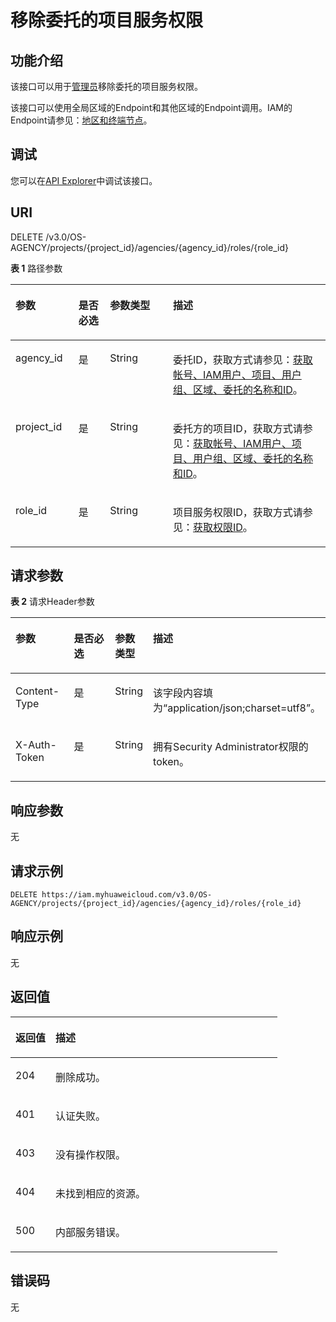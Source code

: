 # 移除委托的项目服务权限<a name="iam_12_0013"></a>

## 功能介绍<a name="zh-cn_topic_0222594444_section17435094416"></a>

该接口可以用于[管理员](https://support.huaweicloud.com/usermanual-iam/iam_01_0001.html)移除委托的项目服务权限。

该接口可以使用全局区域的Endpoint和其他区域的Endpoint调用。IAM的Endpoint请参见：[地区和终端节点](https://developer.huaweicloud.com/endpoint?IAM)。

## 调试<a name="section614919013810"></a>

您可以在[API Explorer](https://apiexplorer.developer.huaweicloud.com/apiexplorer/doc?product=IAM&api=RemovePermissionFromAgencyOnProject)中调试该接口。

## URI<a name="zh-cn_topic_0222594444_section141345084413"></a>

DELETE /v3.0/OS-AGENCY/projects/\{project\_id\}/agencies/\{agency\_id\}/roles/\{role\_id\}

**表 1**  路径参数

<a name="zh-cn_topic_0222594444_table141735044418"></a>
<table><thead align="left"><tr id="zh-cn_topic_0222594444_row01635014447"><th class="cellrowborder" valign="top" width="20%" id="mcps1.2.5.1.1"><p id="zh-cn_topic_0222594444_p121812506443"><a name="zh-cn_topic_0222594444_p121812506443"></a><a name="zh-cn_topic_0222594444_p121812506443"></a>参数</p>
</th>
<th class="cellrowborder" valign="top" width="10%" id="mcps1.2.5.1.2"><p id="zh-cn_topic_0222594444_p82015504449"><a name="zh-cn_topic_0222594444_p82015504449"></a><a name="zh-cn_topic_0222594444_p82015504449"></a>是否必选</p>
</th>
<th class="cellrowborder" valign="top" width="20%" id="mcps1.2.5.1.3"><p id="zh-cn_topic_0222594444_p921105016440"><a name="zh-cn_topic_0222594444_p921105016440"></a><a name="zh-cn_topic_0222594444_p921105016440"></a>参数类型</p>
</th>
<th class="cellrowborder" valign="top" width="50%" id="mcps1.2.5.1.4"><p id="zh-cn_topic_0222594444_p1423150194414"><a name="zh-cn_topic_0222594444_p1423150194414"></a><a name="zh-cn_topic_0222594444_p1423150194414"></a>描述</p>
</th>
</tr>
</thead>
<tbody><tr id="zh-cn_topic_0222594444_row1216195016440"><td class="cellrowborder" valign="top" width="20%" headers="mcps1.2.5.1.1 "><p id="zh-cn_topic_0222594444_p324195010440"><a name="zh-cn_topic_0222594444_p324195010440"></a><a name="zh-cn_topic_0222594444_p324195010440"></a>agency_id</p>
</td>
<td class="cellrowborder" valign="top" width="10%" headers="mcps1.2.5.1.2 "><p id="zh-cn_topic_0222594444_p02618503440"><a name="zh-cn_topic_0222594444_p02618503440"></a><a name="zh-cn_topic_0222594444_p02618503440"></a>是</p>
</td>
<td class="cellrowborder" valign="top" width="20%" headers="mcps1.2.5.1.3 "><p id="zh-cn_topic_0222594444_p72825018448"><a name="zh-cn_topic_0222594444_p72825018448"></a><a name="zh-cn_topic_0222594444_p72825018448"></a>String</p>
</td>
<td class="cellrowborder" valign="top" width="50%" headers="mcps1.2.5.1.4 "><p id="zh-cn_topic_0222594444_p1930175074413"><a name="zh-cn_topic_0222594444_p1930175074413"></a><a name="zh-cn_topic_0222594444_p1930175074413"></a>委托ID，获取方式请参见：<a href="获取帐号-IAM用户-项目-用户组-区域-委托的名称和ID.md">获取帐号、IAM用户、项目、用户组、区域、委托的名称和ID</a>。</p>
</td>
</tr>
<tr id="zh-cn_topic_0222594444_row171635016442"><td class="cellrowborder" valign="top" width="20%" headers="mcps1.2.5.1.1 "><p id="zh-cn_topic_0222594444_p1332115019443"><a name="zh-cn_topic_0222594444_p1332115019443"></a><a name="zh-cn_topic_0222594444_p1332115019443"></a>project_id</p>
</td>
<td class="cellrowborder" valign="top" width="10%" headers="mcps1.2.5.1.2 "><p id="zh-cn_topic_0222594444_p15337508444"><a name="zh-cn_topic_0222594444_p15337508444"></a><a name="zh-cn_topic_0222594444_p15337508444"></a>是</p>
</td>
<td class="cellrowborder" valign="top" width="20%" headers="mcps1.2.5.1.3 "><p id="zh-cn_topic_0222594444_p235250174417"><a name="zh-cn_topic_0222594444_p235250174417"></a><a name="zh-cn_topic_0222594444_p235250174417"></a>String</p>
</td>
<td class="cellrowborder" valign="top" width="50%" headers="mcps1.2.5.1.4 "><p id="zh-cn_topic_0222594444_p123755012443"><a name="zh-cn_topic_0222594444_p123755012443"></a><a name="zh-cn_topic_0222594444_p123755012443"></a>委托方的项目ID，获取方式请参见：<a href="获取帐号-IAM用户-项目-用户组-区域-委托的名称和ID.md">获取帐号、IAM用户、项目、用户组、区域、委托的名称和ID</a>。</p>
</td>
</tr>
<tr id="zh-cn_topic_0222594444_row71616505441"><td class="cellrowborder" valign="top" width="20%" headers="mcps1.2.5.1.1 "><p id="zh-cn_topic_0222594444_p16390507443"><a name="zh-cn_topic_0222594444_p16390507443"></a><a name="zh-cn_topic_0222594444_p16390507443"></a>role_id</p>
</td>
<td class="cellrowborder" valign="top" width="10%" headers="mcps1.2.5.1.2 "><p id="zh-cn_topic_0222594444_p9401503447"><a name="zh-cn_topic_0222594444_p9401503447"></a><a name="zh-cn_topic_0222594444_p9401503447"></a>是</p>
</td>
<td class="cellrowborder" valign="top" width="20%" headers="mcps1.2.5.1.3 "><p id="zh-cn_topic_0222594444_p1842950144419"><a name="zh-cn_topic_0222594444_p1842950144419"></a><a name="zh-cn_topic_0222594444_p1842950144419"></a>String</p>
</td>
<td class="cellrowborder" valign="top" width="50%" headers="mcps1.2.5.1.4 "><p id="zh-cn_topic_0222594444_p1644155017445"><a name="zh-cn_topic_0222594444_p1644155017445"></a><a name="zh-cn_topic_0222594444_p1644155017445"></a>项目服务权限ID，获取方式请参见：<a href="查询权限列表.md">获取权限ID</a>。</p>
</td>
</tr>
</tbody>
</table>

## 请求参数<a name="zh-cn_topic_0222594444_section246175014417"></a>

**表 2**  请求Header参数

<a name="zh-cn_topic_0222594444_HeaderParameter"></a>
<table><thead align="left"><tr id="zh-cn_topic_0222594444_row1648115094415"><th class="cellrowborder" valign="top" width="20%" id="mcps1.2.5.1.1"><p id="zh-cn_topic_0222594444_p1550195014442"><a name="zh-cn_topic_0222594444_p1550195014442"></a><a name="zh-cn_topic_0222594444_p1550195014442"></a>参数</p>
</th>
<th class="cellrowborder" valign="top" width="20%" id="mcps1.2.5.1.2"><p id="zh-cn_topic_0222594444_p95295084419"><a name="zh-cn_topic_0222594444_p95295084419"></a><a name="zh-cn_topic_0222594444_p95295084419"></a>是否必选</p>
</th>
<th class="cellrowborder" valign="top" width="10%" id="mcps1.2.5.1.3"><p id="zh-cn_topic_0222594444_p1453185024411"><a name="zh-cn_topic_0222594444_p1453185024411"></a><a name="zh-cn_topic_0222594444_p1453185024411"></a>参数类型</p>
</th>
<th class="cellrowborder" valign="top" width="50%" id="mcps1.2.5.1.4"><p id="zh-cn_topic_0222594444_p7553502449"><a name="zh-cn_topic_0222594444_p7553502449"></a><a name="zh-cn_topic_0222594444_p7553502449"></a>描述</p>
</th>
</tr>
</thead>
<tbody><tr id="zh-cn_topic_0222594444_row16483507444"><td class="cellrowborder" valign="top" width="20%" headers="mcps1.2.5.1.1 "><p id="zh-cn_topic_0222594444_p115635054414"><a name="zh-cn_topic_0222594444_p115635054414"></a><a name="zh-cn_topic_0222594444_p115635054414"></a>Content-Type</p>
</td>
<td class="cellrowborder" valign="top" width="20%" headers="mcps1.2.5.1.2 "><p id="zh-cn_topic_0222594444_p1458195094413"><a name="zh-cn_topic_0222594444_p1458195094413"></a><a name="zh-cn_topic_0222594444_p1458195094413"></a>是</p>
</td>
<td class="cellrowborder" valign="top" width="10%" headers="mcps1.2.5.1.3 "><p id="zh-cn_topic_0222594444_p75955011447"><a name="zh-cn_topic_0222594444_p75955011447"></a><a name="zh-cn_topic_0222594444_p75955011447"></a>String</p>
</td>
<td class="cellrowborder" valign="top" width="50%" headers="mcps1.2.5.1.4 "><p id="zh-cn_topic_0222594444_p11621550174410"><a name="zh-cn_topic_0222594444_p11621550174410"></a><a name="zh-cn_topic_0222594444_p11621550174410"></a>该字段内容填为“application/json;charset=utf8”。</p>
</td>
</tr>
<tr id="zh-cn_topic_0222594444_row144815504447"><td class="cellrowborder" valign="top" width="20%" headers="mcps1.2.5.1.1 "><p id="zh-cn_topic_0222594444_p11631350184414"><a name="zh-cn_topic_0222594444_p11631350184414"></a><a name="zh-cn_topic_0222594444_p11631350184414"></a>X-Auth-Token</p>
</td>
<td class="cellrowborder" valign="top" width="20%" headers="mcps1.2.5.1.2 "><p id="zh-cn_topic_0222594444_p465105044413"><a name="zh-cn_topic_0222594444_p465105044413"></a><a name="zh-cn_topic_0222594444_p465105044413"></a>是</p>
</td>
<td class="cellrowborder" valign="top" width="10%" headers="mcps1.2.5.1.3 "><p id="zh-cn_topic_0222594444_p06717503444"><a name="zh-cn_topic_0222594444_p06717503444"></a><a name="zh-cn_topic_0222594444_p06717503444"></a>String</p>
</td>
<td class="cellrowborder" valign="top" width="50%" headers="mcps1.2.5.1.4 "><p id="zh-cn_topic_0222594444_p1269650194413"><a name="zh-cn_topic_0222594444_p1269650194413"></a><a name="zh-cn_topic_0222594444_p1269650194413"></a>拥有Security Administrator权限的token。</p>
</td>
</tr>
</tbody>
</table>

## 响应参数<a name="zh-cn_topic_0222594444_section157015503447"></a>

无

## 请求示例<a name="zh-cn_topic_0222594444_section27310505446"></a>

```
DELETE https://iam.myhuaweicloud.com/v3.0/OS-AGENCY/projects/{project_id}/agencies/{agency_id}/roles/{role_id}
```

## 响应示例<a name="zh-cn_topic_0222594444_section148612509448"></a>

无

## 返回值<a name="zh-cn_topic_0222594444_section1092115011444"></a>

<a name="zh-cn_topic_0222594444_table1490"></a>
<table><thead align="left"><tr id="zh-cn_topic_0222594444_row294850184410"><th class="cellrowborder" valign="top" width="15%" id="mcps1.1.3.1.1"><p id="zh-cn_topic_0222594444_p16961505448"><a name="zh-cn_topic_0222594444_p16961505448"></a><a name="zh-cn_topic_0222594444_p16961505448"></a>返回值</p>
</th>
<th class="cellrowborder" valign="top" width="85%" id="mcps1.1.3.1.2"><p id="zh-cn_topic_0222594444_p697450114415"><a name="zh-cn_topic_0222594444_p697450114415"></a><a name="zh-cn_topic_0222594444_p697450114415"></a>描述</p>
</th>
</tr>
</thead>
<tbody><tr id="zh-cn_topic_0222594444_row494850184411"><td class="cellrowborder" valign="top" width="15%" headers="mcps1.1.3.1.1 "><p id="zh-cn_topic_0222594444_p179925012446"><a name="zh-cn_topic_0222594444_p179925012446"></a><a name="zh-cn_topic_0222594444_p179925012446"></a>204</p>
</td>
<td class="cellrowborder" valign="top" width="85%" headers="mcps1.1.3.1.2 "><p id="zh-cn_topic_0222594444_p81001850134411"><a name="zh-cn_topic_0222594444_p81001850134411"></a><a name="zh-cn_topic_0222594444_p81001850134411"></a>删除成功。</p>
</td>
</tr>
<tr id="zh-cn_topic_0222594444_row5948506442"><td class="cellrowborder" valign="top" width="15%" headers="mcps1.1.3.1.1 "><p id="zh-cn_topic_0222594444_p1210212503447"><a name="zh-cn_topic_0222594444_p1210212503447"></a><a name="zh-cn_topic_0222594444_p1210212503447"></a>401</p>
</td>
<td class="cellrowborder" valign="top" width="85%" headers="mcps1.1.3.1.2 "><p id="zh-cn_topic_0222594444_p5104135010448"><a name="zh-cn_topic_0222594444_p5104135010448"></a><a name="zh-cn_topic_0222594444_p5104135010448"></a>认证失败。</p>
</td>
</tr>
<tr id="zh-cn_topic_0222594444_row194350114417"><td class="cellrowborder" valign="top" width="15%" headers="mcps1.1.3.1.1 "><p id="zh-cn_topic_0222594444_p14105145014443"><a name="zh-cn_topic_0222594444_p14105145014443"></a><a name="zh-cn_topic_0222594444_p14105145014443"></a>403</p>
</td>
<td class="cellrowborder" valign="top" width="85%" headers="mcps1.1.3.1.2 "><p id="zh-cn_topic_0222594444_p210785074415"><a name="zh-cn_topic_0222594444_p210785074415"></a><a name="zh-cn_topic_0222594444_p210785074415"></a>没有操作权限。</p>
</td>
</tr>
<tr id="zh-cn_topic_0222594444_row1894125011445"><td class="cellrowborder" valign="top" width="15%" headers="mcps1.1.3.1.1 "><p id="zh-cn_topic_0222594444_p1310814501446"><a name="zh-cn_topic_0222594444_p1310814501446"></a><a name="zh-cn_topic_0222594444_p1310814501446"></a>404</p>
</td>
<td class="cellrowborder" valign="top" width="85%" headers="mcps1.1.3.1.2 "><p id="zh-cn_topic_0222594444_p13110150124419"><a name="zh-cn_topic_0222594444_p13110150124419"></a><a name="zh-cn_topic_0222594444_p13110150124419"></a>未找到相应的资源。</p>
</td>
</tr>
<tr id="zh-cn_topic_0222594444_row129414506449"><td class="cellrowborder" valign="top" width="15%" headers="mcps1.1.3.1.1 "><p id="zh-cn_topic_0222594444_p111285064416"><a name="zh-cn_topic_0222594444_p111285064416"></a><a name="zh-cn_topic_0222594444_p111285064416"></a>500</p>
</td>
<td class="cellrowborder" valign="top" width="85%" headers="mcps1.1.3.1.2 "><p id="zh-cn_topic_0222594444_p17113550204413"><a name="zh-cn_topic_0222594444_p17113550204413"></a><a name="zh-cn_topic_0222594444_p17113550204413"></a>内部服务错误。</p>
</td>
</tr>
</tbody>
</table>

## 错误码<a name="zh-cn_topic_0222594444_section7115115044413"></a>

无


